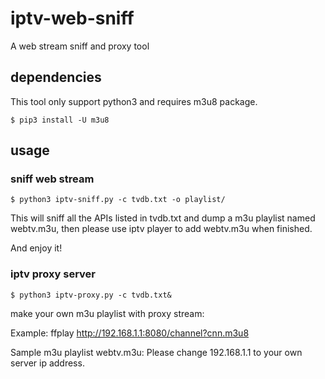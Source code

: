 # iptv-web-sniff
A web stream sniff and proxy tool

## dependencies
This tool only support python3 and requires m3u8 package.
```console
$ pip3 install -U m3u8
```

## usage

### sniff web stream
```console
$ python3 iptv-sniff.py -c tvdb.txt -o playlist/
```
This will sniff all the APIs listed in tvdb.txt and dump a m3u playlist named webtv.m3u,
then please use iptv player to add webtv.m3u when finished.

And enjoy it!

### iptv proxy server
```console
$ python3 iptv-proxy.py -c tvdb.txt&
```
make your own m3u playlist with proxy stream:

Example:
ffplay http://192.168.1.1:8080/channel?cnn.m3u8

Sample m3u playlist webtv.m3u:
Please change 192.168.1.1 to your own server ip address.
